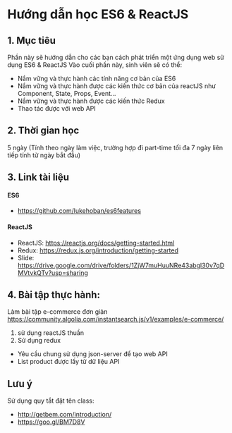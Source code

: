 # Hướng dẫn học ES6 & ReactJS
## 1. Mục tiêu
Phần này sẽ hướng dẫn cho các bạn cách phát triển một ứng dụng web sử dụng ES6 & ReactJS
Vào cuối phần này, sinh viên sẽ có thể:
  - Nắm vững và thực hành các tính năng cơ bản của ES6
  - Nắm vững và thực hành được các kiến thức cơ bản của reactJS như Component, State, Props, Event...
  - Nắm vững và thực hành được các kiến thức Redux 
  - Thao tác được với web API
## 2. Thời gian học
5 ngày (Tính theo ngày làm việc, trường hợp đi part-time tối đa 7 ngày liên tiếp tính từ ngày bắt đầu)
## 3. Link tài liệu
#### ES6
- https://github.com/lukehoban/es6features
#### ReactJS
- ReactJS: https://reactjs.org/docs/getting-started.html
- Redux: https://redux.js.org/introduction/getting-started
- Slide: https://drive.google.com/drive/folders/1ZjW7muHuuNRe43abgl30v7qDMVtvkQTv?usp=sharing
## 4. Bài tập thực hành: 
Làm bài tập e-commerce đơn giản https://community.algolia.com/instantsearch.js/v1/examples/e-commerce/
1. sử dụng reactJS thuần
2. Sử dụng redux
- Yêu cầu chung sử dụng json-server để tạo web API 
- List product được lấy từ dữ liệu API 

## Lưu ý
Sử dụng quy tắt đặt tên class: 
- http://getbem.com/introduction/
- https://goo.gl/BM7D8V
